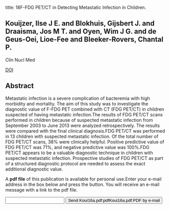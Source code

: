 title: 18F-FDG PET/CT in Detecting Metastatic Infection in Children.

## Kouijzer, Ilse J E. and Blokhuis, Gijsbert J. and Draaisma, Jos M T. and Oyen, Wim J G. and de Geus-Oei, Lioe-Fee and Bleeker-Rovers, Chantal P.
Clin Nucl Med

<a href="https://doi.org/10.1097/RLU.0000000000001119">DOI</a>

## Abstract
Metastatic infection is a severe complication of bacteremia with high morbidity and mortality. The aim of this study was to investigate the diagnostic value of F-FDG PET combined with CT (FDG PET/CT) in children suspected of having metastatic infection.The results of FDG PET/CT scans performed in children because of suspected metastatic infection from September 2003 to June 2013 were analyzed retrospectively. The results were compared with the final clinical diagnosis.FDG PET/CT was performed in 13 children with suspected metastatic infection. Of the total number of FDG PET/CT scans, 38% were clinically helpful. Positive predictive value of FDG PET/CT was 71%, and negative predictive value was 100%.FDG PET/CT appears to be a valuable diagnostic technique in children with suspected metastatic infection. Prospective studies of FDG PET/CT as part of a structured diagnostic protocol are needed to assess the exact additional diagnostic value.

A <b>pdf file</b> of this publication is available for personal use.Enter your e-mail address in the box below and press the button. You will receive an e-mail message with a link to the pdf file.
<form action="sender.php">  <input type="text" name="email">  <input type="submit" value="Send Koui16a.pdf:pdfKoui16a.pdf:PDF by e-mail"></form>